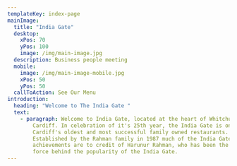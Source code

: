```yaml
---
templateKey: index-page
mainImage:
  title: "India Gate"
  desktop:
    xPos: 70
    yPos: 100
    image: /img/main-image.jpg
  description: Business people meeting
  mobile:
    image: /img/main-image-mobile.jpg
    xPos: 50
    yPos: 50
  callToAction: See Our Menu
introduction:
  heading: "Welcome to The India Gate "
  text:
    - paragraph: Welcome to India Gate, located at the heart of Whitchurch village in
        Cardiff. In celebration of it's 25th year, the India Gate is one of
        Cardiff's oldest and most successful family owned restaurants.
        Established by the Rahman family in 1987 much of the India Gate's
        achievements are to credit of Harunur Rahman, who has been the driving
        force behind the popularity of the India Gate.
---
```

